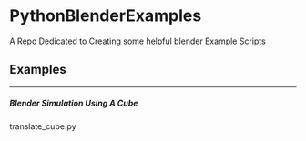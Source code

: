 # PythonBlenderExamples
A Repo Dedicated to Creating some helpful blender Example Scripts

## Examples
-- ---
##### Blender Simulation Using A Cube
translate_cube.py

